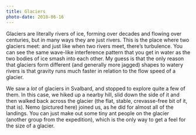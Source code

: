 ```yaml
---
title: Glaciers
photo-date: 2018-06-16
---
```

Glaciers are literally rivers of ice, forming over decades and flowing over centuries, but in many ways they are just rivers. This is the place where two glaciers meet: and just like when two rivers meet, there’s turbulence. You can see the same wave-like interference pattern that you get in water as the two bodies of ice smash into each other. My guess is that the only reason that glaciers form different (and generally more jagged) shapes to watery rivers is that gravity runs much faster in relation to the flow speed of a glacier.

We saw a _lot_ of glaciers in Svalbard, and stopped to explore quite a few of them. In this case, we hiked up a nearby hill, slid down the side of it and then walked back across the glacier (the flat, stable, crevasse-free bit of it, that is). Nemo (pictured here) joined us, as he did for almost all of the landings. You can just make out some tiny ant people on the glacier (another group from the expedition), which is the only way to get a feel for the size of a glacier.
